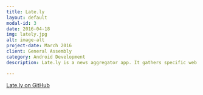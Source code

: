 ```yaml
---
title: Late.ly
layout: default
modal-id: 3
date: 2016-04-18
img: lately.jpg
alt: image-alt
project-date: March 2016
client: General Assembly
category: Android Development
description: Late.ly is a news aggregator app. It gathers specific web content into one location for easy viewing. This was my first Android group project and as a group project, there was a strong usage of Git/GitHub's branching and merge functions. The aggregator features APIs from Reddit, Foursquare, Meetup, and Weather.io. JSON data from the APIs are parsed using Gson and Retrofit through an AsyncTask. The interface features a TabLayout bar housing fragments which are customizable based on topics selected by the user. Each piece of data is displayed on a customized cards fitted onto a RecyclerView.

---
```


<a href = "https://github.com/chris-shum/Project-3">Late.ly on GitHub</a>
